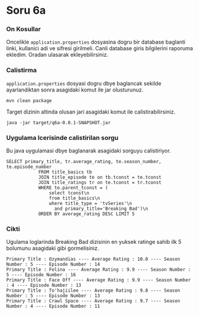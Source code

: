 # Soru 6a

### On Kosullar

Oncelikle `application.properties` dosyasina dogru bir database baglanti linki, kullanici adi ve sifresi girilmeli.
Canli database giris bilgilerini raporuma ekledim. Oradan ulasarak ekleyebilirsiniz.
 
### Calistirma
`application.properties` dosyasi dogru dbye baglancak sekilde ayarlandiktan sonra asagidaki komut ile jar olusturunuz.


`mvn clean package`

Target dizinin altinda olusan jari asagidaki komut ile calistirabilirsiniz.

`java -jar target/q6a-0.0.1-SNAPSHOT.jar `

### Uygulama Icerisinde calistirilan sorgu

Bu java uygulamasi dbye baglanarak asagidaki sorguyu calistiriyor.

```
SELECT primary_title, tr.average_rating, te.season_number, te.episode_number
            FROM title_basics tb
            JOIN title_episode te on tb.tconst = te.tconst
            JOIN title_ratings tr on te.tconst = tr.tconst
            WHERE te.parent_tconst = (
                select tconst\n
                from title_basics\n
                where title_type = 'tvSeries'\n
                  and primary_title='Breaking Bad')\n
            ORDER BY average_rating DESC LIMIT 5
```

### Cikti

Ugulama loglarinda Breaking Bad dizisinin en yuksek ratinge sahib ilk 5 bolumunu asagidaki gibi gormelisiniz.
 
```
Primary Title : Ozymandias ---- Average Rating : 10.0 ---- Season Number : 5 ---- Episode Number : 14 
Primary Title : Felina ---- Average Rating : 9.9 ---- Season Number : 5 ---- Episode Number : 16 
Primary Title : Face Off ---- Average Rating : 9.9 ---- Season Number : 4 ---- Episode Number : 13 
Primary Title : To'hajiilee ---- Average Rating : 9.8 ---- Season Number : 5 ---- Episode Number : 13 
Primary Title : Crawl Space ---- Average Rating : 9.7 ---- Season Number : 4 ---- Episode Number : 11 
```






